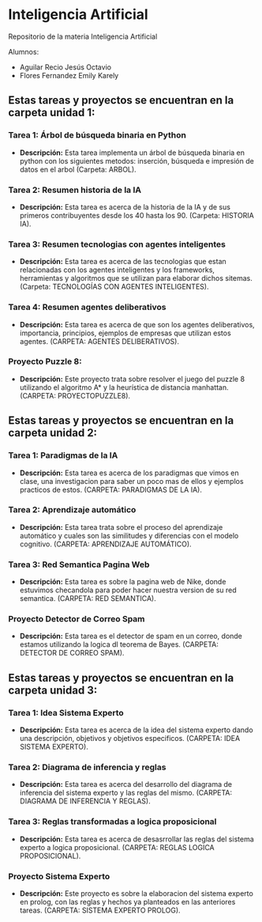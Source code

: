 # Inteligencia Artificial
Repositorio de la materia Inteligencia Artificial

Alumnos: 

- Aguilar Recio Jesús Octavio
- Flores Fernandez Emily Karely

## Estas tareas y proyectos se encuentran en la carpeta unidad 1:

### Tarea 1: Árbol de búsqueda binaria en Python
- **Descripción:** Esta tarea implementa un árbol de búsqueda binaria en python con los siguientes metodos: inserción, búsqueda e impresión de datos en el arbol (Carpeta: ARBOL).

### Tarea 2: Resumen historia de la IA
- **Descripción:** Esta tarea es acerca de la historia de la IA y de sus primeros contribuyentes desde los 40 hasta los 90. (Carpeta: HISTORIA IA).

### Tarea 3: Resumen tecnologias con agentes inteligentes
- **Descripción:** Esta tarea es acerca de las tecnologias que estan relacionadas con los agentes inteligentes y los frameworks, herramientas y algoritmos que se utilizan para elaborar dichos sitemas. (Carpeta: TECNOLOGÍAS CON AGENTES INTELIGENTES).

### Tarea 4: Resumen agentes deliberativos
- **Descripción:** Esta tarea es acerca de que son los agentes deliberativos, importancia, principios, ejemplos de empresas que utilizan estos agentes. (CARPETA: AGENTES DELIBERATIVOS).

### Proyecto Puzzle 8:
- **Descripción:** Este proyecto trata sobre resolver el juego del puzzle 8 utilizando el algoritmo A* y la heurística de distancia manhattan. (CARPETA: PROYECTOPUZZLE8).

## Estas tareas y proyectos se encuentran en la carpeta unidad 2:

### Tarea 1: Paradigmas de la IA
- **Descripción:** Esta tarea es acerca de los paradigmas que vimos en clase, una investigacion para saber un poco mas de ellos y ejemplos practicos de estos. (CARPETA: PARADIGMAS DE LA IA).

### Tarea 2: Aprendizaje automático
- **Descripción:** Esta tarea trata sobre el proceso del aprendizaje automático y cuales son las similitudes y diferencias con el modelo cognitivo. (CARPETA: APRENDIZAJE AUTOMÁTICO).

### Tarea 3: Red Semantica Pagina Web
- **Descripción:** Esta tarea es sobre la pagina web de Nike, donde estuvimos checandola para poder hacer nuestra version de su red semantica. (CARPETA: RED SEMANTICA).

### Proyecto Detector de Correo Spam
- **Descripción:** Esta tarea es el detector de spam en un correo, donde estamos utilizando la logica dl teorema de Bayes. (CARPETA: DETECTOR DE CORREO SPAM).

## Estas tareas y proyectos se encuentran en la carpeta unidad 3:

### Tarea 1: Idea Sistema Experto
- **Descripción:** Esta tarea es acerca de la idea del sistema experto dando una descripción, objetivos y objetivos especificos. (CARPETA: IDEA SISTEMA EXPERTO).

### Tarea 2: Diagrama de inferencia y reglas
- **Descripción:** Esta tarea es acerca del desarrollo del diagrama de inferencia del sistema experto y las reglas del mismo. (CARPETA: DIAGRAMA DE INFERENCIA Y REGLAS).

### Tarea 3: Reglas transformadas a logica proposicional
- **Descripción:** Esta tarea es acerca de desasrrollar las reglas del sistema experto a logica proposicional. (CARPETA: REGLAS LOGICA PROPOSICIONAL).

### Proyecto Sistema Experto
- **Descripción:** Este proyecto es sobre la elaboracion del sistema experto en prolog, con las reglas y hechos ya planteados en las anteriores tareas. (CARPETA: SISTEMA EXPERTO PROLOG).
